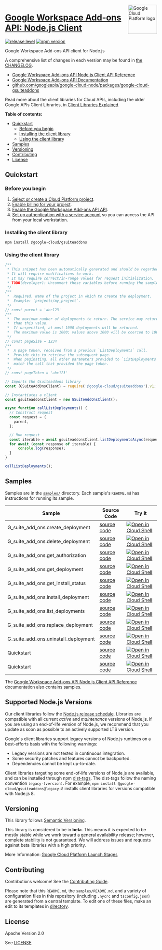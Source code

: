 [//]: # "This README.md file is auto-generated, all changes to this file will be lost."
[//]: # "To regenerate it, use `python -m synthtool`."
<img src="https://avatars2.githubusercontent.com/u/2810941?v=3&s=96" alt="Google Cloud Platform logo" title="Google Cloud Platform" align="right" height="96" width="96"/>

# [Google Workspace Add-ons API: Node.js Client](https://github.com/googleapis/google-cloud-node)

[![release level](https://img.shields.io/badge/release%20level-beta-yellow.svg?style=flat)](https://cloud.google.com/terms/launch-stages)
[![npm version](https://img.shields.io/npm/v/@google-cloud/gsuiteaddons.svg)](https://www.npmjs.org/package/@google-cloud/gsuiteaddons)




Google Workspace Add-ons API client for Node.js


A comprehensive list of changes in each version may be found in
[the CHANGELOG](https://github.com/googleapis/google-cloud-node/tree/main/packages/google-cloud-gsuiteaddons/CHANGELOG.md).

* [Google Workspace Add-ons API Node.js Client API Reference][client-docs]
* [Google Workspace Add-ons API Documentation][product-docs]
* [github.com/googleapis/google-cloud-node/packages/google-cloud-gsuiteaddons](https://github.com/googleapis/google-cloud-node/tree/main/packages/google-cloud-gsuiteaddons)

Read more about the client libraries for Cloud APIs, including the older
Google APIs Client Libraries, in [Client Libraries Explained][explained].

[explained]: https://cloud.google.com/apis/docs/client-libraries-explained

**Table of contents:**


* [Quickstart](#quickstart)
  * [Before you begin](#before-you-begin)
  * [Installing the client library](#installing-the-client-library)
  * [Using the client library](#using-the-client-library)
* [Samples](#samples)
* [Versioning](#versioning)
* [Contributing](#contributing)
* [License](#license)

## Quickstart

### Before you begin

1.  [Select or create a Cloud Platform project][projects].
1.  [Enable billing for your project][billing].
1.  [Enable the Google Workspace Add-ons API API][enable_api].
1.  [Set up authentication with a service account][auth] so you can access the
    API from your local workstation.

### Installing the client library

```bash
npm install @google-cloud/gsuiteaddons
```


### Using the client library

```javascript
/**
 * This snippet has been automatically generated and should be regarded as a code template only.
 * It will require modifications to work.
 * It may require correct/in-range values for request initialization.
 * TODO(developer): Uncomment these variables before running the sample.
 */
/**
 *  Required. Name of the project in which to create the deployment.
 *  Example: `projects/my_project`.
 */
// const parent = 'abc123'
/**
 *  The maximum number of deployments to return. The service may return fewer
 *  than this value.
 *  If unspecified, at most 1000 deployments will be returned.
 *  The maximum value is 1000; values above 1000 will be coerced to 1000.
 */
// const pageSize = 1234
/**
 *  A page token, received from a previous `ListDeployments` call.
 *  Provide this to retrieve the subsequent page.
 *  When paginating, all other parameters provided to `ListDeployments` must
 *  match the call that provided the page token.
 */
// const pageToken = 'abc123'

// Imports the Gsuiteaddons library
const {GSuiteAddOnsClient} = require('@google-cloud/gsuiteaddons').v1;

// Instantiates a client
const gsuiteaddonsClient = new GSuiteAddOnsClient();

async function callListDeployments() {
  // Construct request
  const request = {
    parent,
  };

  // Run request
  const iterable = await gsuiteaddonsClient.listDeploymentsAsync(request);
  for await (const response of iterable) {
      console.log(response);
  }
}

callListDeployments();

```



## Samples

Samples are in the [`samples/`](https://github.com/googleapis/google-cloud-node/tree/main/samples) directory. Each sample's `README.md` has instructions for running its sample.

| Sample                      | Source Code                       | Try it |
| --------------------------- | --------------------------------- | ------ |
| G_suite_add_ons.create_deployment | [source code](https://github.com/googleapis/google-cloud-node/blob/main/packages/google-cloud-gsuiteaddons/samples/generated/v1/g_suite_add_ons.create_deployment.js) | [![Open in Cloud Shell][shell_img]](https://console.cloud.google.com/cloudshell/open?git_repo=https://github.com/googleapis/google-cloud-node&page=editor&open_in_editor=packages/google-cloud-gsuiteaddons/samples/generated/v1/g_suite_add_ons.create_deployment.js,samples/README.md) |
| G_suite_add_ons.delete_deployment | [source code](https://github.com/googleapis/google-cloud-node/blob/main/packages/google-cloud-gsuiteaddons/samples/generated/v1/g_suite_add_ons.delete_deployment.js) | [![Open in Cloud Shell][shell_img]](https://console.cloud.google.com/cloudshell/open?git_repo=https://github.com/googleapis/google-cloud-node&page=editor&open_in_editor=packages/google-cloud-gsuiteaddons/samples/generated/v1/g_suite_add_ons.delete_deployment.js,samples/README.md) |
| G_suite_add_ons.get_authorization | [source code](https://github.com/googleapis/google-cloud-node/blob/main/packages/google-cloud-gsuiteaddons/samples/generated/v1/g_suite_add_ons.get_authorization.js) | [![Open in Cloud Shell][shell_img]](https://console.cloud.google.com/cloudshell/open?git_repo=https://github.com/googleapis/google-cloud-node&page=editor&open_in_editor=packages/google-cloud-gsuiteaddons/samples/generated/v1/g_suite_add_ons.get_authorization.js,samples/README.md) |
| G_suite_add_ons.get_deployment | [source code](https://github.com/googleapis/google-cloud-node/blob/main/packages/google-cloud-gsuiteaddons/samples/generated/v1/g_suite_add_ons.get_deployment.js) | [![Open in Cloud Shell][shell_img]](https://console.cloud.google.com/cloudshell/open?git_repo=https://github.com/googleapis/google-cloud-node&page=editor&open_in_editor=packages/google-cloud-gsuiteaddons/samples/generated/v1/g_suite_add_ons.get_deployment.js,samples/README.md) |
| G_suite_add_ons.get_install_status | [source code](https://github.com/googleapis/google-cloud-node/blob/main/packages/google-cloud-gsuiteaddons/samples/generated/v1/g_suite_add_ons.get_install_status.js) | [![Open in Cloud Shell][shell_img]](https://console.cloud.google.com/cloudshell/open?git_repo=https://github.com/googleapis/google-cloud-node&page=editor&open_in_editor=packages/google-cloud-gsuiteaddons/samples/generated/v1/g_suite_add_ons.get_install_status.js,samples/README.md) |
| G_suite_add_ons.install_deployment | [source code](https://github.com/googleapis/google-cloud-node/blob/main/packages/google-cloud-gsuiteaddons/samples/generated/v1/g_suite_add_ons.install_deployment.js) | [![Open in Cloud Shell][shell_img]](https://console.cloud.google.com/cloudshell/open?git_repo=https://github.com/googleapis/google-cloud-node&page=editor&open_in_editor=packages/google-cloud-gsuiteaddons/samples/generated/v1/g_suite_add_ons.install_deployment.js,samples/README.md) |
| G_suite_add_ons.list_deployments | [source code](https://github.com/googleapis/google-cloud-node/blob/main/packages/google-cloud-gsuiteaddons/samples/generated/v1/g_suite_add_ons.list_deployments.js) | [![Open in Cloud Shell][shell_img]](https://console.cloud.google.com/cloudshell/open?git_repo=https://github.com/googleapis/google-cloud-node&page=editor&open_in_editor=packages/google-cloud-gsuiteaddons/samples/generated/v1/g_suite_add_ons.list_deployments.js,samples/README.md) |
| G_suite_add_ons.replace_deployment | [source code](https://github.com/googleapis/google-cloud-node/blob/main/packages/google-cloud-gsuiteaddons/samples/generated/v1/g_suite_add_ons.replace_deployment.js) | [![Open in Cloud Shell][shell_img]](https://console.cloud.google.com/cloudshell/open?git_repo=https://github.com/googleapis/google-cloud-node&page=editor&open_in_editor=packages/google-cloud-gsuiteaddons/samples/generated/v1/g_suite_add_ons.replace_deployment.js,samples/README.md) |
| G_suite_add_ons.uninstall_deployment | [source code](https://github.com/googleapis/google-cloud-node/blob/main/packages/google-cloud-gsuiteaddons/samples/generated/v1/g_suite_add_ons.uninstall_deployment.js) | [![Open in Cloud Shell][shell_img]](https://console.cloud.google.com/cloudshell/open?git_repo=https://github.com/googleapis/google-cloud-node&page=editor&open_in_editor=packages/google-cloud-gsuiteaddons/samples/generated/v1/g_suite_add_ons.uninstall_deployment.js,samples/README.md) |
| Quickstart | [source code](https://github.com/googleapis/google-cloud-node/blob/main/packages/google-cloud-gsuiteaddons/samples/quickstart.js) | [![Open in Cloud Shell][shell_img]](https://console.cloud.google.com/cloudshell/open?git_repo=https://github.com/googleapis/google-cloud-node&page=editor&open_in_editor=packages/google-cloud-gsuiteaddons/samples/quickstart.js,samples/README.md) |
| Quickstart | [source code](https://github.com/googleapis/google-cloud-node/blob/main/packages/google-cloud-gsuiteaddons/samples/test/quickstart.js) | [![Open in Cloud Shell][shell_img]](https://console.cloud.google.com/cloudshell/open?git_repo=https://github.com/googleapis/google-cloud-node&page=editor&open_in_editor=packages/google-cloud-gsuiteaddons/samples/test/quickstart.js,samples/README.md) |



The [Google Workspace Add-ons API Node.js Client API Reference][client-docs] documentation
also contains samples.

## Supported Node.js Versions

Our client libraries follow the [Node.js release schedule](https://nodejs.org/en/about/releases/).
Libraries are compatible with all current _active_ and _maintenance_ versions of
Node.js.
If you are using an end-of-life version of Node.js, we recommend that you update
as soon as possible to an actively supported LTS version.

Google's client libraries support legacy versions of Node.js runtimes on a
best-efforts basis with the following warnings:

* Legacy versions are not tested in continuous integration.
* Some security patches and features cannot be backported.
* Dependencies cannot be kept up-to-date.

Client libraries targeting some end-of-life versions of Node.js are available, and
can be installed through npm [dist-tags](https://docs.npmjs.com/cli/dist-tag).
The dist-tags follow the naming convention `legacy-(version)`.
For example, `npm install @google-cloud/gsuiteaddons@legacy-8` installs client libraries
for versions compatible with Node.js 8.

## Versioning

This library follows [Semantic Versioning](http://semver.org/).




This library is considered to be in **beta**. This means it is expected to be
mostly stable while we work toward a general availability release; however,
complete stability is not guaranteed. We will address issues and requests
against beta libraries with a high priority.





More Information: [Google Cloud Platform Launch Stages][launch_stages]

[launch_stages]: https://cloud.google.com/terms/launch-stages

## Contributing

Contributions welcome! See the [Contributing Guide](https://github.com/googleapis/google-cloud-node/blob/main/CONTRIBUTING.md).

Please note that this `README.md`, the `samples/README.md`,
and a variety of configuration files in this repository (including `.nycrc` and `tsconfig.json`)
are generated from a central template. To edit one of these files, make an edit
to its templates in
[directory](https://github.com/googleapis/synthtool).

## License

Apache Version 2.0

See [LICENSE](https://github.com/googleapis/google-cloud-node/blob/main/LICENSE)

[client-docs]: https://cloud.google.com/nodejs/docs/reference/gsuiteaddons/latest
[product-docs]: developers.google.com/workspace/add-ons/
[shell_img]: https://gstatic.com/cloudssh/images/open-btn.png
[projects]: https://console.cloud.google.com/project
[billing]: https://support.google.com/cloud/answer/6293499#enable-billing
[enable_api]: https://console.cloud.google.com/flows/enableapi?apiid=gsuiteaddons.googleapis.com
[auth]: https://cloud.google.com/docs/authentication/getting-started
